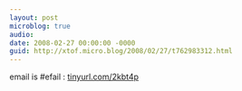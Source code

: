 ```yaml
---
layout: post
microblog: true
audio: 
date: 2008-02-27 00:00:00 -0000
guid: http://xtof.micro.blog/2008/02/27/t762983312.html
---
```

email is #efail : [tinyurl.com/2kbt4p](http://tinyurl.com/2kbt4p)
